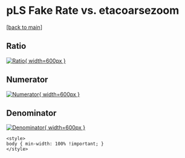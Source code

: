 # pLS Fake Rate vs. etacoarsezoom

[[back to main](./)]



## Ratio

[![Ratio](../mtv/var/pLS_fakerate_etacoarsezoom.png){ width=600px }](../mtv/var/pLS_fakerate_etacoarsezoom.pdf)

## Numerator

[![Numerator](../mtv/num/pLS_fakerate_etacoarsezoom_num.png){ width=600px }](../mtv/num/pLS_fakerate_etacoarsezoom_num.pdf)

## Denominator

[![Denominator](../mtv/den/pLS_fakerate_etacoarsezoom_den.png){ width=600px }](../mtv/den/pLS_fakerate_etacoarsezoom_den.pdf)


``` {=html}
<style>
body { min-width: 100% !important; }
</style>
```
